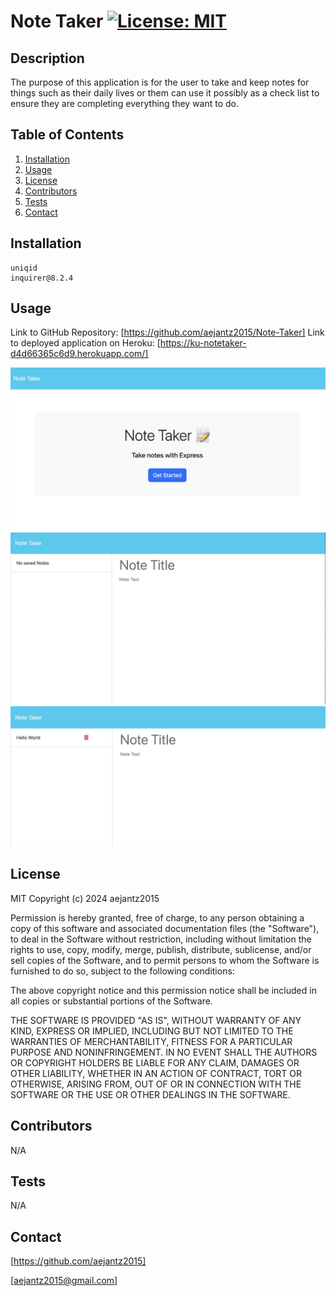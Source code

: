 # Note Taker [![License: MIT](https://img.shields.io/badge/License-MIT-yellow.svg)](https://opensource.org/licenses/MIT)

  ## Description
  The purpose of this application is for the user to take and keep notes for things such as their daily lives or them can use it possibly as a check list to ensure they are completing everything they want to do.

  ## Table of Contents
  1. [Installation](#installation)
  2. [Usage](#usage)
  3. [License](#license)
  4. [Contributors](#contributors)
  5. [Tests](#tests)
  6. [Contact](#contact)

  ## Installation
    uniqid
    inquirer@8.2.4

  ## Usage
  
  Link to GitHub Repository: [https://github.com/aejantz2015/Note-Taker]
  Link to deployed application on Heroku: [https://ku-notetaker-d4d66365c6d9.herokuapp.com/]

  ![Screenshot](./public/assets/Screenshot.png)
  ![Screenshot](./public/assets/Screenshot1.png)
  ![Screenshot](./public/assets/Screenshot2.png)

  ## License
  MIT
  Copyright (c) 2024 aejantz2015

  Permission is hereby granted, free of charge, to any person obtaining a copy
  of this software and associated documentation files (the "Software"), to deal
  in the Software without restriction, including without limitation the rights
  to use, copy, modify, merge, publish, distribute, sublicense, and/or sell
  copies of the Software, and to permit persons to whom the Software is
  furnished to do so, subject to the following conditions:

  The above copyright notice and this permission notice shall be included in all
  copies or substantial portions of the Software.

  THE SOFTWARE IS PROVIDED "AS IS", WITHOUT WARRANTY OF ANY KIND, EXPRESS OR
  IMPLIED, INCLUDING BUT NOT LIMITED TO THE WARRANTIES OF MERCHANTABILITY,
  FITNESS FOR A PARTICULAR PURPOSE AND NONINFRINGEMENT. IN NO EVENT SHALL THE
  AUTHORS OR COPYRIGHT HOLDERS BE LIABLE FOR ANY CLAIM, DAMAGES OR OTHER
  LIABILITY, WHETHER IN AN ACTION OF CONTRACT, TORT OR OTHERWISE, ARISING FROM,
  OUT OF OR IN CONNECTION WITH THE SOFTWARE OR THE USE OR OTHER DEALINGS IN THE
  SOFTWARE.

  ## Contributors
  N/A

  ## Tests
  N/A

  ## Contact
  [https://github.com/aejantz2015]

  [aejantz2015@gmail.com]
  
